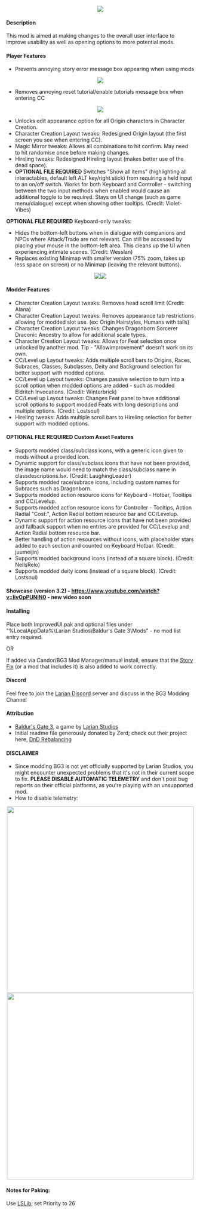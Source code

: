 
<p align="middle">
  <img src="https://i.imgur.com/6Zso95t.png"> 
</p>

#### Description
This mod is aimed at making changes to the overall user interface to improve usability as well as opening options to more potential mods.  

#### Player Features
- Prevents annoying story error message box appearing when using mods
<p float="left" align="middle">
  <img src="https://i.imgur.com/dm5CsPu.png">
</p>

- Removes annoying reset tutorial/enable tutorials message box when entering CC
<p float="left" align="middle">
  <img src="https://i.imgur.com/piE3sv3.jpg">
</p>

- Unlocks edit appearance option for all Origin characters in Character Creation.
- Character Creation Layout tweaks: Redesigned Origin layout (the first screen you see when entering CC).
- Magic Mirror tweaks: Allows all combinations to hit confirm. May need to hit randomise once before making changes.
- Hireling tweaks: Redesigned Hireling layout (makes better use of the dead space).
- <b>OPTIONAL FILE REQUIRED</b> Switches "Show all items" (highlighting all interactables, default left ALT key/right stick) from requiring a held input to an on/off switch. Works for both Keyboard and Controller - switching between the two input methods when enabled would cause an additional toggle to be required. Stays on UI change (such as game menu/dialogue) except when showing other tooltips. (Credit: Violet-Vibes)

<b>OPTIONAL FILE REQUIRED</b> Keyboard-only tweaks:
- Hides the bottom-left buttons when in dialogue with companions and NPCs where Attack/Trade are not relevant. Can still be accessed by placing your mouse in the bottom-left area. This cleans up the UI when experiencing intimate scenes. (Credit: Wesslan)
- Replaces existing Minimap with smaller version (75% zoom, takes up less space on screen) or no Minimap (leaving the relevant buttons).
<p float="left" align="middle">
  <img src="https://i.imgur.com/cMii97G.jpg"><img src="https://i.imgur.com/hElvnJR.jpg">
</p>

#### Modder Features
- Character Creation Layout tweaks: Removes head scroll limit (Credit: Alana)
- Character Creation Layout tweaks: Removes appearance tab restrictions allowing for modded slot use. (ex: Origin Hairstyles, Humans with tails)
- Character Creation Layout tweaks: Changes Dragonborn Sorcerer Draconic Ancestry to allow for additional scale types.
- Character Creation Layout tweaks: Allows for Feat selection once unlocked by another mod. Tip - "Allowimprovement" doesn't work on its own.
- CC/Level up Layout tweaks: Adds multiple scroll bars to Origins, Races, Subraces, Classes, Subclasses, Deity and Background selection for better support with modded options.
- CC/Level up Layout tweaks: Changes passive selection to turn into a scroll option when modded options are added - such as modded Eldritch Invocations. (Credit: Winterbrick)
- CC/Level up Layout tweaks: Changes Feat panel to have additional scroll options to support modded Feats with long descriptions and multiple options. (Credit: Lostsoul)
- Hireling tweaks: Adds multiple scroll bars to Hireling selection for better support with modded options.

#### <b>OPTIONAL FILE REQUIRED</b> Custom Asset Features 
- Supports modded class/subclass icons, with a generic icon given to mods without a provided icon.
- Dynamic support for class/subclass icons that have not been provided, the image name would need to match the class/subclass name in classdescriptions.lsx. (Credit: LaughingLeader)
- Supports modded race/subrace icons, including custom names for Subraces such as Dragonborn.
- Supports modded action resource icons for Keyboard - Hotbar, Tooltips and CC/Levelup.
- Supports modded action resource icons for Controller - Tooltips, Action Radial "Cost:", Action Radial bottom resource bar and CC/Levelup.
- Dynamic support for action resource icons that have not been provided and fallback support when no entries are provided for CC/Levelup and Action Radial bottom resource bar.
- Better handling of action resources without icons, with placeholder stars added to each section and counted on Keyboard Hotbar. (Credit: juumeijin)
- Supports modded background icons (instead of a square block). (Credit: NellsRelo)
- Supports modded deity icons (instead of a square block). (Credit: Lostsoul)

#### Showcase (version 3.2) - https://www.youtube.com/watch?v=livOpPUNIN0 - new video soon

#### Installing 
Place both ImprovedUI.pak and optional files under "%LocalAppData%\Larian Studios\Baldur's Gate 3\Mods" - no mod list entry required.

OR

If added via Candor/BG3 Mod Manager/manual install, ensure that the [Story Fix](https://www.nexusmods.com/baldursgate3/mods/141) (or a mod that includes it) is also added to work correctly.

#### Discord
Feel free to join the [Larian Discord](https://discord.com/invite/larianstudios) server and discuss in the BG3 Modding Channel  

#### Attribution
- [Baldur's Gate 3](https://store.steampowered.com/app/1086940/Baldurs_Gate_3/), a game by [Larian Studios](http://larian.com/)  
- Initial readme file generously donated by Zerd; check out their project here, [DnD Rebalancing](https://github.com/ZerdBG3/DnD-Rebalancing/)  

#### DISCLAIMER
- Since modding BG3 is not yet officially supported by Larian Studios, you might encounter unexpected problems that it's not in their current scope to fix. **PLEASE DISABLE AUTOMATIC TELEMETRY** and don't post bug reports on their official platforms, as you're playing with an unsupported mod.
- How to disable telemetry:  
<p float="left" align="middle">
  <img src="https://i.imgur.com/8BSSPiW.png" width="500">
  <img src="https://i.imgur.com/huTu79h.png" width="500">
</p>


#### Notes for Paking:
Use [LSLib](https://github.com/Norbyte/lslib); set Priority to 26
